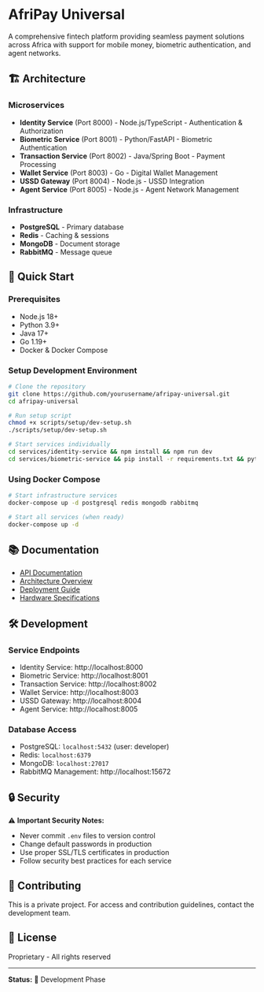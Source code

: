 # AfriPay Universal

A comprehensive fintech platform providing seamless payment solutions across Africa with support for mobile money, biometric authentication, and agent networks.

## 🏗️ Architecture

### Microservices
- **Identity Service** (Port 8000) - Node.js/TypeScript - Authentication & Authorization
- **Biometric Service** (Port 8001) - Python/FastAPI - Biometric Authentication
- **Transaction Service** (Port 8002) - Java/Spring Boot - Payment Processing  
- **Wallet Service** (Port 8003) - Go - Digital Wallet Management
- **USSD Gateway** (Port 8004) - Node.js - USSD Integration
- **Agent Service** (Port 8005) - Node.js - Agent Network Management

### Infrastructure
- **PostgreSQL** - Primary database
- **Redis** - Caching & sessions
- **MongoDB** - Document storage
- **RabbitMQ** - Message queue

## 🚀 Quick Start

### Prerequisites
- Node.js 18+
- Python 3.9+
- Java 17+
- Go 1.19+
- Docker & Docker Compose

### Setup Development Environment

```bash
# Clone the repository
git clone https://github.com/yourusername/afripay-universal.git
cd afripay-universal

# Run setup script
chmod +x scripts/setup/dev-setup.sh
./scripts/setup/dev-setup.sh

# Start services individually
cd services/identity-service && npm install && npm run dev
cd services/biometric-service && pip install -r requirements.txt && python main.py
```

### Using Docker Compose

```bash
# Start infrastructure services
docker-compose up -d postgresql redis mongodb rabbitmq

# Start all services (when ready)
docker-compose up -d
```

## 📚 Documentation

- [API Documentation](docs/api/README.md)
- [Architecture Overview](docs/architecture/README.md)
- [Deployment Guide](docs/deployment/README.md)
- [Hardware Specifications](docs/hardware/README.md)

## 🛠️ Development

### Service Endpoints
- Identity Service: http://localhost:8000
- Biometric Service: http://localhost:8001
- Transaction Service: http://localhost:8002
- Wallet Service: http://localhost:8003
- USSD Gateway: http://localhost:8004
- Agent Service: http://localhost:8005

### Database Access
- PostgreSQL: `localhost:5432` (user: developer)
- Redis: `localhost:6379`
- MongoDB: `localhost:27017`
- RabbitMQ Management: http://localhost:15672

## 🔒 Security

⚠️ **Important Security Notes:**
- Never commit `.env` files to version control
- Change default passwords in production
- Use proper SSL/TLS certificates in production
- Follow security best practices for each service

## 🤝 Contributing

This is a private project. For access and contribution guidelines, contact the development team.

## 📄 License

Proprietary - All rights reserved

---

**Status:** 🚧 Development Phase